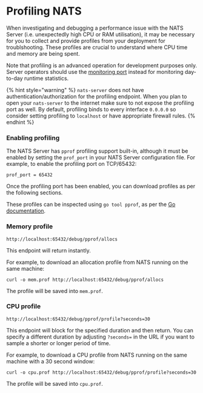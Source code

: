 # Profiling NATS

When investigating and debugging a performance issue with the NATS Server (i.e. unexpectedly high CPU or RAM utilisation), it may be necessary for you to collect and provide profiles from your deployment for troublshooting. These profiles are crucial to understand where CPU time and memory are being spent.

Note that profiling is an advanced operation for development purposes only. Server operators should use the [monitoring port](/running-a-nats-service/nats_admin/monitoring) instead for monitoring day-to-day runtime statistics.

{% hint style="warning" %}
`nats-server` does not have authentication/authorization for the profiling endpoint. When you plan to open your `nats-server` to the internet make sure to not expose the profiling port as well. By default, profiling binds to every interface `0.0.0.0` so consider setting profiling to `localhost` or have appropriate firewall rules.
{% endhint %}

### Enabling profiling

The NATS Server has `pprof` profiling support built-in, although it must be enabled by setting the `prof_port` in your NATS Server configuration file. For example, to enable the profiling port on TCP/65432:

```
prof_port = 65432
```

Once the profiling port has been enabled, you can download profiles as per the following sections.

These profiles can be inspected using `go tool pprof`, as per the [Go documentation](https://pkg.go.dev/net/http/pprof).

### Memory profile

`http://localhost:65432/debug/pprof/allocs`

This endpoint will return instantly.

For example, to download an allocation profile from NATS running on the same machine:

```shell
curl -o mem.prof http://localhost:65432/debug/pprof/allocs
```

The profile will be saved into `mem.prof`.

### CPU profile

`http://localhost:65432/debug/pprof/profile?seconds=30`

This endpoint will block for the specified duration and then return. You can specify a different duration by adjusting `?seconds=` in the URL if you want to sample a shorter or longer period of time.

For example, to download a CPU profile from NATS running on the same machine with a 30 second window:

```shell
curl -o cpu.prof http://localhost:65432/debug/pprof/profile?seconds=30
```

The profile will be saved into `cpu.prof`.